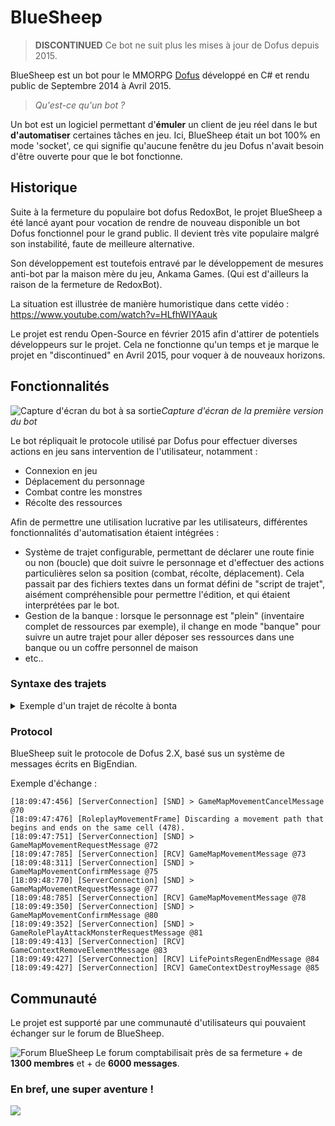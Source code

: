 # BlueSheep

> **DISCONTINUED**
> Ce  bot ne suit plus les mises à jour de Dofus depuis 2015.

BlueSheep est un bot pour le MMORPG [Dofus](https://fr.wikipedia.org/wiki/Dofus) développé en C# et rendu public de Septembre 2014 à Avril 2015.

> *Qu'est-ce qu'un bot ?*

Un bot est un logiciel permettant d'**émuler** un client de jeu réel dans le but **d'automatiser** certaines tâches en jeu. Ici, BlueSheep était un bot 100% en mode 'socket', ce qui signifie qu'aucune fenêtre du jeu Dofus n'avait besoin d'être ouverte pour que le bot fonctionne. 


## Historique

Suite à la fermeture du populaire bot dofus RedoxBot, le projet BlueSheep a été lancé ayant pour vocation de rendre de nouveau disponible un bot Dofus fonctionnel pour le grand public.
Il devient très vite populaire malgré son instabilité, faute de meilleure alternative.

Son développement est toutefois entravé par le développement de mesures anti-bot par la maison mère du jeu, Ankama Games. (Qui est d'ailleurs la raison de la fermeture de RedoxBot).

La situation est illustrée de manière humoristique dans cette vidéo : https://www.youtube.com/watch?v=HLfhWIYAauk

Le projet est rendu Open-Source en février 2015 afin d'attirer de potentiels développeurs sur le projet.
Cela ne fonctionne qu'un temps et je marque le projet en "discontinued" en Avril 2015, pour voquer à de nouveaux horizons.

## Fonctionnalités

![Capture d'écran du bot à sa sortie](https://i.imgur.com/mpEsIxj.png)*Capture d'écran de la première version du bot*

Le bot répliquait le protocole utilisé par Dofus pour effectuer diverses actions en jeu sans intervention de l'utilisateur, notamment : 

 - Connexion en jeu
 - Déplacement du personnage
 - Combat contre les monstres
 - Récolte des ressources

Afin de permettre une utilisation lucrative par les utilisateurs, différentes fonctionnalités d'automatisation étaient intégrées :

 - Système de trajet configurable, permettant de déclarer une route finie ou non (boucle) que doit suivre le personnage et d'effectuer des actions particulières selon sa position (combat, récolte, déplacement). Cela passait par des fichiers textes dans un format défini de "script de trajet", aisément compréhensible pour permettre l'édition, et qui étaient interprétées par le bot.
 - Gestion de la banque : lorsque le personnage est "plein" (inventaire complet de ressources par exemple), il change en mode "banque" pour suivre un autre trajet pour aller déposer ses ressources dans une banque ou un coffre personnel de maison
 - etc..

### Syntaxe des trajets 

<details>
  <summary>Exemple d'un trajet de récolte à bonta</summary>
  
```
@NAME      [Artisanat] Full Blé + Craft
@LOCATION  Bonta
@TYPE      Artisanat & Récolte
@VERSION   1.0
@AUTHOR    Sadik

<Lost>
[-26,-41] 
</Lost>

<Move>
2885641 424
2884617 424
2883593 424
[-31,-54] droite
[-30,-54] droite
[-29,-54] bas
[-29,-53] bas
[-29,-52] bas
[-29,-51] bas
[-29,-50] bas
[-29,-49] bas
[-29,-48] bas
[-29,-47] bas
[-29,-46] bas
[-29,-45] bas
[-29,-44] bas
[-29,-43] droite
[-28,-43] droite
[-25,-43] bas
[-30,-42] droite
[-29,-42] droite
[-28,-42] droite
[-27,-42] droite
[-26,-42] bas
[-30,-41] haut
[-29,-41] bas
[-25,-41] bas
[-23,-41] gauche
[-29,-40] bas
[-27,-40] haut
[-26,-40] gauche
[-30,-39] haut
144681 use(464698)
39845888 craft
</Move>

<Gather>
[-27,-43] droite
[-26,-43] droite
[-25,-42] droite
[-24,-42] droite
[-23,-42] bas
[-28,-41] gauche
[-27,-41] gauche
[-24,-41] gauche
[-30,-40] haut
[-25,-40] gauche
[-29,-39] gauche
</Gather>

<Bank>
39845888 465
[-30,-54] gauche
[-29,-54] gauche
[-29,-53] haut
[-29,-52] haut
[-29,-51] haut
[-29,-50] haut
[-29,-49] haut
[-29,-48] haut
[-29,-47] haut
[-29,-46] haut
[-29,-45] haut
[-29,-44] haut
[-29,-43] haut
[-28,-43] gauche
[-27,-43] gauche
[-26,-43] gauche
[-25,-43] gauche
[-30,-42] droite
[-29,-42] haut
[-28,-42] gauche
[-27,-42] gauche
[-26,-42] gauche
[-25,-42] gauche
[-24,-42] gauche
[-23,-42] gauche
[-30,-41] droite
[-29,-41] haut
[-28,-41] gauche
[-27,-41] gauche
[-26,-41] gauche
[-25,-41] gauche
[-24,-41] gauche
[-23,-41] gauche
[-30,-40] droite
[-29,-40] haut
[-28,-40] gauche
[-27,-40] gauche
[-26,-40] gauche
[-25,-40] gauche
[-30,-39] droite
[-29,-39] haut
147254 use(433935)
2885641 npc
</Bank>
```

</details>

### Protocol

BlueSheep suit le protocole de Dofus 2.X, basé sus un système de messages écrits en BigEndian.

Exemple d'échange :

```
[18:09:47:456] [ServerConnection] [SND] > GameMapMovementCancelMessage @70
[18:09:47:476] [RoleplayMovementFrame] Discarding a movement path that begins and ends on the same cell (478).
[18:09:47:751] [ServerConnection] [SND] > GameMapMovementRequestMessage @72
[18:09:47:785] [ServerConnection] [RCV] GameMapMovementMessage @73
[18:09:48:311] [ServerConnection] [SND] > GameMapMovementConfirmMessage @75
[18:09:48:770] [ServerConnection] [SND] > GameMapMovementRequestMessage @77
[18:09:48:785] [ServerConnection] [RCV] GameMapMovementMessage @78
[18:09:49:350] [ServerConnection] [SND] > GameMapMovementConfirmMessage @80
[18:09:49:352] [ServerConnection] [SND] > GameRolePlayAttackMonsterRequestMessage @81
[18:09:49:413] [ServerConnection] [RCV] GameContextRemoveElementMessage @83
[18:09:49:427] [ServerConnection] [RCV] LifePointsRegenEndMessage @84
[18:09:49:427] [ServerConnection] [RCV] GameContextDestroyMessage @85
```

## Communauté

Le projet est supporté par une communauté d'utilisateurs qui pouvaient échanger sur le forum de BlueSheep.

![Forum BlueSheep](https://i.imgur.com/5ROAxk5.png)
Le forum comptabilisait près de sa fermeture + de **1300 membres** et + de **6000 messages**.

### En bref, une super aventure !

![](https://i.imgur.com/jdQcZEG.jpg)
